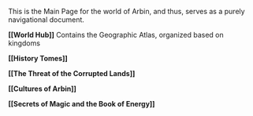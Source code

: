 This is the Main Page for the world of Arbin, and thus, serves as a purely navigational document.

**[[World Hub]]**
Contains the Geographic Atlas, organized based on kingdoms

**[[History Tomes]]**

**[[The Threat of the Corrupted Lands]]**

**[[Cultures of Arbin]]**

**[[Secrets of Magic and the Book of Energy]]**

